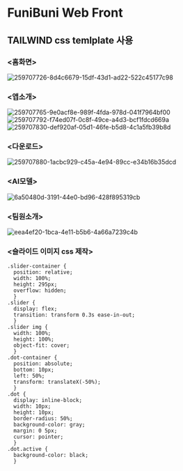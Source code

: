 # FuniBuni Web Front
## TAILWIND css temlplate 사용

### <홈화면>

![259707726-8d4c6679-15df-43d1-ad22-522c45177c98](https://github.com/KT-AIVLE-3rd-AI-Team10/funibuni-fe-web/assets/33805423/01ce8bf0-d5c0-4884-a9ab-c5a302c9e7ff)

### <앱소개>

![259707765-9e0acf8e-989f-4fda-978d-041f7964bf00](https://github.com/KT-AIVLE-3rd-AI-Team10/funibuni-fe-web/assets/33805423/71a92658-a319-4a23-8961-9359ce520dcd)
![259707792-f74ed07f-0c8f-49ce-a4d3-bcf1fdcd669a](https://github.com/KT-AIVLE-3rd-AI-Team10/funibuni-fe-web/assets/33805423/841f1140-b4af-469f-824f-e3d86ca7f5b8)
![259707830-def920af-05d1-46fe-b5d8-4c1a5fb39b8d](https://github.com/KT-AIVLE-3rd-AI-Team10/funibuni-fe-web/assets/33805423/09588ef9-2579-4d71-8ee5-31dc6717f4b0)


### <다운로드>

![259707880-1acbc929-c45a-4e94-89cc-e34b16b35dcd](https://github.com/KT-AIVLE-3rd-AI-Team10/funibuni-fe-web/assets/33805423/1b0c6c91-5b5a-4713-a08d-7685339fe345)


### <AI모델>

![6a50480d-3191-44e0-bd96-428f895319cb](https://github.com/KT-AIVLE-3rd-AI-Team10/funibuni-fe-web/assets/33805423/6e9abb77-12f3-4e73-ac99-69e52f35efe5)

### <팀원소개>

![eea4ef20-1bca-4e11-b5b6-4a66a7239c4b](https://github.com/KT-AIVLE-3rd-AI-Team10/funibuni-fe-web/assets/33805423/595f2e0b-e7ee-4f10-a859-5a2e940e5e63)

### <슬라이드 이미지 css 제작>
```
.slider-container {
  position: relative;
  width: 100%;
  height: 295px;
  overflow: hidden;
  }  
.slider {
  display: flex;
  transition: transform 0.3s ease-in-out;
  }
.slider img {
  width: 100%;
  height: 100%;
  object-fit: cover;
  }
.dot-container {
  position: absolute;
  bottom: 10px;
  left: 50%;
  transform: translateX(-50%);
  }
.dot {
  display: inline-block;
  width: 10px;
  height: 10px;
  border-radius: 50%;
  background-color: gray;
  margin: 0 5px;
  cursor: pointer;
  }
.dot.active {
  background-color: black;
  }
```
